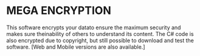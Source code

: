 # MEGA ENCRYPTION
This software encrypts your datato ensure the maximum security and makes sure theinability of others to understand its content.
The C# code is also encrypted due to copyright, but still possible to download and test the software.
[Web and Mobile versions are also available.]
